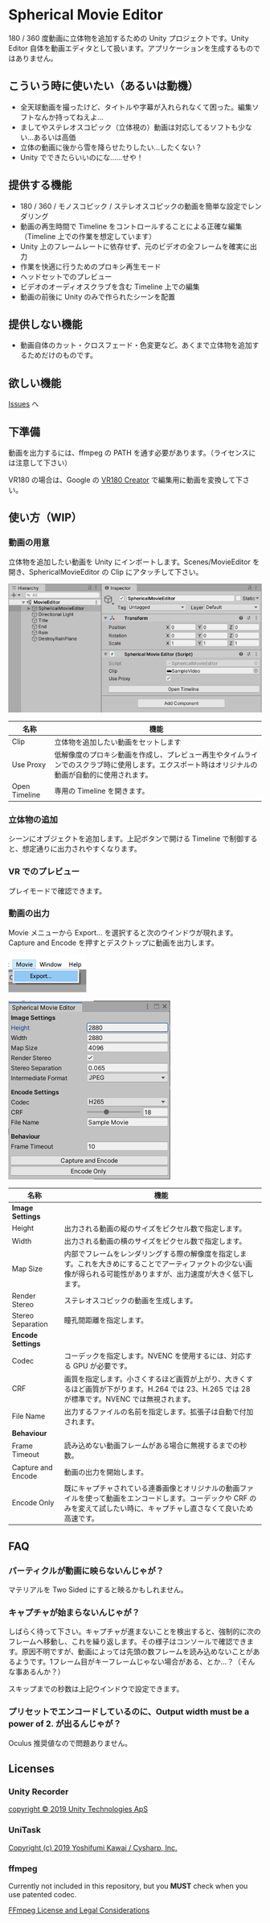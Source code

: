 # Spherical Movie Editor

180 / 360 度動画に立体物を追加するための Unity プロジェクトです。Unity Editor 自体を動画エディタとして扱います。アプリケーションを生成するものではありません。

## こういう時に使いたい（あるいは動機）

- 全天球動画を撮ったけど、タイトルや字幕が入れられなくて困った。編集ソフトなんか持ってねえよ…
- ましてやステレオスコピック（立体視の）動画は対応してるソフトも少ない…あるいは高価
- 立体の動画に後から雪を降らせたりしたい…したくない？
- Unity でできたらいいのにな……せや！

## 提供する機能

- 180 / 360 / モノスコピック / ステレオスコピックの動画を簡単な設定でレンダリング
- 動画の再生時間で Timeline をコントロールすることによる正確な編集（Timeline 上での作業を想定しています）
- Unity 上のフレームレートに依存せず、元のビデオの全フレームを確実に出力
- 作業を快適に行うためのプロキシ再生モード
- ヘッドセットでのプレビュー
- ビデオのオーディオスクラブを含む Timeline 上での編集
- 動画の前後に Unity のみで作られたシーンを配置

## 提供しない機能

- 動画自体のカット・クロスフェード・色変更など。あくまで立体物を追加するためだけのものです。

## 欲しい機能

[Issues](https://github.com/yutokun/Spherical-Movie-Editor/issues) へ

## 下準備

動画を出力するには、ffmpeg の PATH を通す必要があります。（ライセンスには注意して下さい）

VR180 の場合は、Google の [VR180 Creator](https://arvr.google.com/vr180/apps/) で編集用に動画を変換して下さい。

## 使い方（WIP）

### 動画の用意

立体物を追加したい動画を Unity にインポートします。Scenes/MovieEditor を開き、SphericalMovieEditor の Clip にアタッチして下さい。

![SMEInspector](doc/SMEInspector.png)

| 名称          | 機能                                                         |
| ------------- | ------------------------------------------------------------ |
| Clip          | 立体物を追加したい動画をセットします                         |
| Use Proxy     | 低解像度のプロキシ動画を作成し、プレビュー再生やタイムラインでのスクラブ時に使用します。エクスポート時はオリジナルの動画が自動的に使用されます。 |
| Open Timeline | 専用の Timeline を開きます。                                 |

### 立体物の追加

シーンにオブジェクトを追加します。上記ボタンで開ける Timeline で制御すると、想定通りに出力されやすくなります。

### VR でのプレビュー

プレイモードで確認できます。

### 動画の出力

Movie メニューから Export... を選択すると次のウインドウが現れます。Capture and Encode を押すとデスクトップに動画を出力します。

![Menu](doc/Menu.png)

![ExportWindow](doc/ExportWindow.png)

| 名称                | 機能                                                         |
| ------------------- | ------------------------------------------------------------ |
| **Image Settings**  |                                                              |
| Height              | 出力される動画の縦のサイズをピクセル数で指定します。         |
| Width               | 出力される動画の横のサイズをピクセル数で指定します。         |
| Map Size            | 内部でフレームをレンダリングする際の解像度を指定します。これを大きめにすることでアーティファクトの少ない画像が得られる可能性がありますが、出力速度が大きく低下します。 |
| Render Stereo       | ステレオスコピックの動画を生成します。                       |
| Stereo Separation   | 瞳孔間距離を指定します。                                     |
| **Encode Settings** |                                                              |
| Codec               | コーデックを指定します。NVENC を使用するには、対応する GPU が必要です。 |
| CRF                 | 画質を指定します。小さくするほど画質が上がり、大きくするほど画質が下がります。H.264 では 23、H.265 では 28 が標準です。NVENC では無視されます。 |
| File Name           | 出力するファイルの名前を指定します。拡張子は自動で付加されます。 |
| **Behaviour**       |                                                              |
| Frame Timeout       | 読み込めない動画フレームがある場合に無視するまでの秒数。     |
| Capture and Encode  | 動画の出力を開始します。                                     |
| Encode Only         | 既にキャプチャされている連番画像とオリジナルの動画ファイルを使って動画をエンコードします。コーデックや CRF のみを変えて試したい時に、キャプチャし直さなくて良いため高速です。 |

## FAQ

### パーティクルが動画に映らないんじゃが？

マテリアルを Two Sided にすると映るかもしれません。

### キャプチャが始まらないんじゃが？

しばらく待って下さい。キャプチャが進まないことを検出すると、強制的に次のフレームへ移動し、これを繰り返します。その様子はコンソールで確認できます。原因不明ですが、動画によっては先頭の数フレームを読み込めないことがあるようです。1フレーム目がキーフレームじゃない場合がある、とか…？（そんな事あるんか？）

スキップまでの秒数は上記ウインドウで設定できます。

### プリセットでエンコードしているのに、Output width must be a power of 2. が出るんじゃが？

Oculus 推奨値なので問題ありません。

## Licenses

### Unity Recorder

[copyright © 2019 Unity Technologies ApS](https://docs.unity3d.com/Packages/com.unity.recorder@2.2/license/LICENSE.html)

### UniTask

[Copyright (c) 2019 Yoshifumi Kawai / Cysharp, Inc.](https://github.com/Cysharp/UniTask/blob/master/LICENSE)

### ffmpeg

Currently not included in this repository, but you **MUST** check when you use patented codec.

[FFmpeg License and Legal Considerations](http://ffmpeg.org/legal.html)
